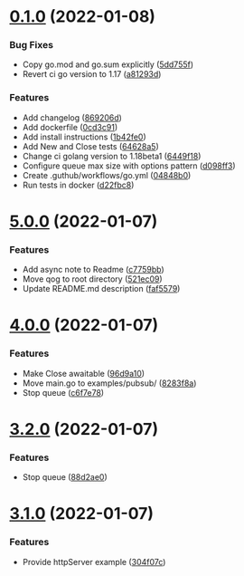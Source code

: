 # [0.1.0](https://github.com/piotrpersona/goq/compare/v5.0.0...v0.1.0) (2022-01-08)


### Bug Fixes

* Copy go.mod and go.sum explicitly ([5dd755f](https://github.com/piotrpersona/goq/commit/5dd755f4b90e53d2443b76c0fba51db550d5fc91))
* Revert ci go version to 1.17 ([a81293d](https://github.com/piotrpersona/goq/commit/a81293d5a8a9b2ddb5130728ebfb43a08947f9ed))


### Features

* Add changelog ([869206d](https://github.com/piotrpersona/goq/commit/869206db4e521ce865384ebef7d17c8427f5b1db))
* Add dockerfile ([0cd3c91](https://github.com/piotrpersona/goq/commit/0cd3c911557893141c400001270be9fdb94b4049))
* Add install instructions ([1b42fe0](https://github.com/piotrpersona/goq/commit/1b42fe096555e587a7743ecfe967d3e44c12c4d9))
* Add New and Close tests ([64628a5](https://github.com/piotrpersona/goq/commit/64628a5bd2ae32aa39a215815755ba448d40ee68))
* Change ci golang version to 1.18beta1 ([6449f18](https://github.com/piotrpersona/goq/commit/6449f187cb81c202158ed95c4aece9144fb4bb56))
* Configure queue max size with options pattern ([d098ff3](https://github.com/piotrpersona/goq/commit/d098ff3556fdc1f5bc8d70c2a7cbf409f3e54814))
* Create .guthub/workflows/go.yml ([04848b0](https://github.com/piotrpersona/goq/commit/04848b0721d036979afdd058011473b4418410f6))
* Run tests in docker ([d22fbc8](https://github.com/piotrpersona/goq/commit/d22fbc8bd8a39d8ab309aa9cb2a5332932c955a8))



# [5.0.0](https://github.com/piotrpersona/goq/compare/v4.0.0...v5.0.0) (2022-01-07)


### Features

* Add async note to Readme ([c7759bb](https://github.com/piotrpersona/goq/commit/c7759bb2bb933657f551e62b61b53a7c3f221b74))
* Move qog to root directory ([521ec09](https://github.com/piotrpersona/goq/commit/521ec09cb409f7b3ec794dd7e66f152c4e7e66e9))
* Update README.md description ([faf5579](https://github.com/piotrpersona/goq/commit/faf5579313fe3bde30b7a730a1aedebbf884e351))



# [4.0.0](https://github.com/piotrpersona/goq/compare/v3.2.0...v4.0.0) (2022-01-07)


### Features

* Make Close awaitable ([96d9a10](https://github.com/piotrpersona/goq/commit/96d9a104f4933c3f8ec936c254894563ab347948))
* Move main.go to examples/pubsub/ ([8283f8a](https://github.com/piotrpersona/goq/commit/8283f8a64d008c54bbee3ffd0ff515994280db78))
* Stop queue ([c6f7e78](https://github.com/piotrpersona/goq/commit/c6f7e78a5cccfee1132749e2e0565cc636c4d4b1))



# [3.2.0](https://github.com/piotrpersona/goq/compare/v3.1.0...v3.2.0) (2022-01-07)


### Features

* Stop queue ([88d2ae0](https://github.com/piotrpersona/goq/commit/88d2ae05ebf867c8cfa6b47ef9cfeabc9c4e6c65))



# [3.1.0](https://github.com/piotrpersona/goq/compare/v3.0.0...v3.1.0) (2022-01-07)


### Features

* Provide httpServer example ([304f07c](https://github.com/piotrpersona/goq/commit/304f07ca282918c27ca63ed23c04ff330f169a78))



